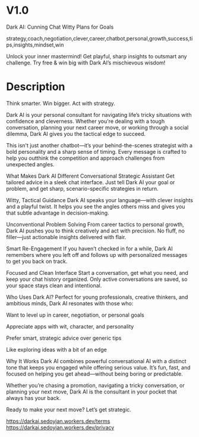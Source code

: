 # V1.0

Dark AI: Cunning Chat
Witty Plans for Goals

strategy,coach,negotiation,clever,career,chatbot,personal,growth,success,tips,insights,mindset,win

Unlock your inner mastermind! Get playful, sharp insights to outsmart any challenge. Try free & win big with Dark AI’s mischievous wisdom!

# Description

Think smarter. Win bigger. Act with strategy.

Dark AI is your personal consultant for navigating life’s tricky situations with confidence and cleverness. Whether you're dealing with a tough conversation, planning your next career move, or working through a social dilemma, Dark AI gives you the tactical edge to succeed.

This isn't just another chatbot—it’s your behind-the-scenes strategist with a bold personality and a sharp sense of timing. Every message is crafted to help you outthink the competition and approach challenges from unexpected angles.

What Makes Dark AI Different
Conversational Strategic Assistant
Get tailored advice in a sleek chat interface. Just tell Dark AI your goal or problem, and get sharp, scenario-specific strategies in return.

Witty, Tactical Guidance
Dark AI speaks your language—with clever insights and a playful twist. It helps you see the angles others miss and gives you that subtle advantage in decision-making.

Unconventional Problem Solving
From career tactics to personal growth, Dark AI pushes you to think creatively and act with precision. No fluff, no filler—just actionable insights delivered with flair.

Smart Re-Engagement
If you haven’t checked in for a while, Dark AI remembers where you left off and follows up with personalized messages to get you back on track.

Focused and Clean Interface
Start a conversation, get what you need, and keep your chat history organized. Only active conversations are saved, so your space stays clean and intentional.

Who Uses Dark AI?
Perfect for young professionals, creative thinkers, and ambitious minds, Dark AI resonates with those who:

Want to level up in career, negotiation, or personal goals

Appreciate apps with wit, character, and personality

Prefer smart, strategic advice over generic tips

Like exploring ideas with a bit of an edge

Why It Works
Dark AI combines powerful conversational AI with a distinct tone that keeps you engaged while offering serious value. It’s fun, fast, and focused on helping you get ahead—without being boring or predictable.

Whether you’re chasing a promotion, navigating a tricky conversation, or planning your next move, Dark AI is the consultant in your pocket that always has your back.

Ready to make your next move? Let’s get strategic.


https://darkai.sedoyjan.workers.dev/terms
https://darkai.sedoyjan.workers.dev/privacy